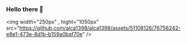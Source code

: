 ###  Hello there 👋
<img width="250px" , hight="1050px" src="https://github.com/alca1398/alca1398/assets/51108126/76756242-e8e1-473e-8d1b-b159a0baf70e" />

